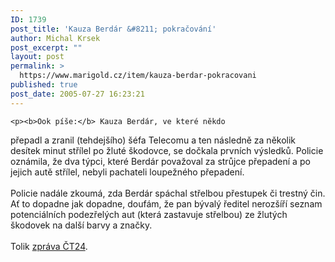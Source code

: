 ```yaml
---
ID: 1739
post_title: 'Kauza Berdár &#8211; pokračování'
author: Michal Krsek
post_excerpt: ""
layout: post
permalink: >
  https://www.marigold.cz/item/kauza-berdar-pokracovani
published: true
post_date: 2005-07-27 16:23:21
---
```

	<p><b>Ook píše:</b> Kauza Berdár, ve které někdo
přepadl a zranil (tehdejšího) šéfa Telecomu a ten následně za několik
desítek minut střílel po žluté škodovce, se dočkala prvních výsledků.
Policie oznámila, že dva týpci, které Berdár považoval za strůjce
přepadení a po jejich autě střílel, nebyli pachateli loupežného
přepadení.<br />
<br />
Policie nadále zkoumá, zda Berdár spáchal střelbou přestupek či trestný
čin. Ať to dopadne jak dopadne, doufám, že pan bývalý ředitel nerozšíří
seznam potenciálních podezřelých aut (která zastavuje střelbou) ze
žlutých škodovek na další barvy a značky.<br />
<br />
Tolik <a href="http://www.ct24.cz/zdomova/index_view.php?id=132893" >zpráva ČT24</a>.</p>